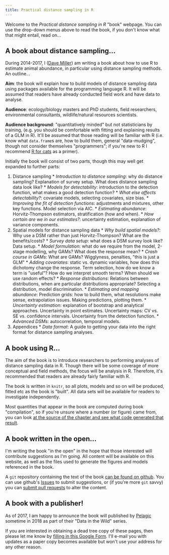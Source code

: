 ```yaml
---
title: Practical distance sampling in R
---
```


Welcome to the *Practical distance sampling in R* "book" webpage. You can use the drop-down menus above to read the book, if you don't know what that might entail, read on...

## A book about distance sampling...

During 2014-2017, I ([Dave Miller](http://converged.yt)) am writing a book about how to use R to estimate animal abundance, in particular using distance sampling methods. An outline...

**Aim**: the book will explain how to build models of distance sampling data using packages available for the programming language R. It will be assumed that readers have already conducted field work and have data to analyse.

**Audience**: ecology/biology masters and PhD students, field researchers, environmental consultants, wildlife/natural resources scientists.

**Audience background**: "quantitatively minded" but not statisticians by training, (e.g. you should be comfortable with fitting and explaining results of a GLM in R). It'll be assumed that those reading will be familiar with R (i.e. know what `data.frame`s are, how to build them, general "data-mudging", though not consider themselves "programmers"; if you're new to R I recommend [R for cats](http://rforcats.net/) as a primer).

Initially the book will consist of two parts, though this may well get expanded to further parts:

  1. Distance sampling
    * *Introduction to distance sampling*: why do distance sampling? Explanation of survey setup. What does distance sampling data look like?
    * *Models for detectability*: introduction to the detection function, what makes a good detection function?
    * *What else affects detectability?*: covariate models, selecting covariates, size bias.
    * *Improving the fit of detection functions*: adjustments and mixtures, other key functions. Model selection via AIC.
    * *Estimating abundance*: Horvitz-Thompson estimators, stratification (how and when).
    * *How certain are we in our estimates?*: uncertainty estimation, explanation of variance components.
  2. Spatial models for distance sampling data
    * *Why build spatial models?*: Why use a DSM rather than just Horvitz-Thompson? What are the benefits/costs?
    * *Survey data setup*: what does a DSM survey look like? Data setup.
    * *Model formulation*: what do we require from the model, 2-stage modelling, why GAMs? What does the response mean?
    * *Crash course in GAMs*: What are GAMs? Wigglyness, penalties, "this is just a GLM"
    * *Adding covariates*: static vs. dynamic variables, how does this dichotomy change the response. Term selection, how do we know a term is "useful"? How do we interpret smooth terms? When should we use random effects?
    * *Response distributions*: Relations between distributions, when are particular distributions appropriate? Selecting a distribution, model discrimination.
    * *Estimating and mapping abundance*: Prediction grids: how to build them, what resolutions make sense, extrapolation issues. Making predictions, plotting them.
    * *Uncertainty estimation*: explanation of bootstrap and analytical approaches. Uncertainty in point estimates. Uncertainty maps: CV vs. SE vs. confidence intervals. Uncertainty from the detection function.
    * *Advanced DSMs*: autocorrelation, temporal models.
  3. Appendices
    * *Data format*: A guide to getting your data into the right format for distance sampling analyses.


## A book using R...

The aim of the book is to introduce researchers to performing analyses of distance sampling data in R. Though there will be some coverage of more conceptual and field methods, the focus will be analysis in R. Therefore, it's recommended that readers are already fairly familiar with R.

The book is written in `knitr`, so all plots, models and so on will be produced, fitted etc as the book is "built". All data sets will be available for readers to investigate independently.

Most quantities that appear in the book are computed during book "compilation", so if you're unsure where a number (or figure) came from, you can look [at the source of the chapter and see what code generated that result](http://github.com/dill/RDistanceBook).

## A book written in the open...

I'm writing the book "in the open" in the hope that those interested will contribute suggestions as I'm going. All content will be available on this website, as well as the files used to generate the figures and models referenced in the book.

A `git` repository containing the text of the book [can be found on github](http://github.com/dill/RDistanceBook). You can use github's [Issues](https://github.com/dill/RDistanceBook/issues) to submit suggestions, or (if you're more `git` savvy) you can [submit pull requests](https://help.github.com/articles/using-pull-requests/) to alter the content.


## A book with a publisher!

As of 2017, I am happy to announce the book will published by [Pelagic](https://pelagicpublishing.com/) sometime in 2018 as part of their "Data in the Wild" series.

If you are interested in obtaining a dead tree copy of these pages, then please let me know by [filling in this Google Form](https://docs.google.com/forms/d/1z5bFFd_GpUXeVzbr5wuwoUKT5wvhNizrGpEOiCZik58/viewform). I'll e-mail you with updates as a paper copy becomes available but won't use your address for any other reason.


